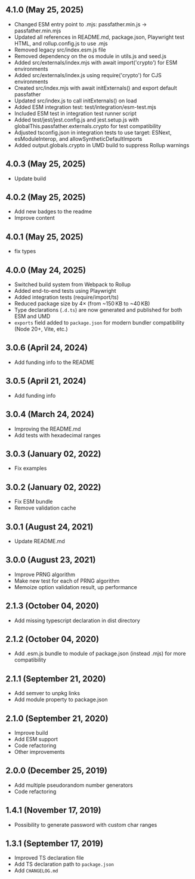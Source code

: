 ## 4.1.0 (May 25, 2025)
*  Changed ESM entry point to .mjs: passfather.min.js → passfather.min.mjs
* Updated all references in README.md, package.json, Playwright test HTML, and rollup.config.js to use .mjs
* Removed legacy src/index.esm.js file
* Removed dependency on the os module in utils.js and seed.js
* Added src/externals/index.mjs with await import('crypto') for ESM environments
* Added src/externals/index.js using require('crypto') for CJS environments
* Created src/index.mjs with await initExternals() and export default passfather
* Updated src/index.js to call initExternals() on load
* Added ESM integration test: test/integration/esm-test.mjs
* Included ESM test in integration test runner script
* Added test/jest/jest.config.js and jest.setup.js with globalThis.passfather.externals.crypto for test compatibility
* Adjusted tsconfig.json in integration tests to use target: ESNext, esModuleInterop, and allowSyntheticDefaultImports
* Added output.globals.crypto in UMD build to suppress Rollup warnings

## 4.0.3 (May 25, 2025)
* Update build

## 4.0.2 (May 25, 2025)
* Аdd new badges to the readme
* Improve content

## 4.0.1 (May 25, 2025)
* fix types

## 4.0.0 (May 24, 2025)
* Switched build system from Webpack to Rollup
* Added end-to-end tests using Playwright
* Added integration tests (require/import/ts)
* Reduced package size by 4× (from ~150 KB to ~40 KB)
* Type declarations (`.d.ts`) are now generated and published for both ESM and UMD
* `exports` field added to `package.json` for modern bundler compatibility (Node 20+, Vite, etc.)

## 3.0.6 (April 24, 2024)
* Add funding info to the README

## 3.0.5 (April 21, 2024)
* Add funding info

## 3.0.4 (March 24, 2024)
* Improving the README.md
* Add tests with hexadecimal ranges

## 3.0.3 (January 02, 2022)
* Fix examples

## 3.0.2 (January 02, 2022)
* Fix ESM bundle
* Remove validation cache

## 3.0.1 (August 24, 2021)
* Update README.md

## 3.0.0 (August 23, 2021)
* Improve PRNG algorithm
* Make new test for each of PRNG algorithm
* Memoize option validation result, up performance

## 2.1.3 (October 04, 2020)
* Add missing typescript declaration in dist directory

## 2.1.2 (October 04, 2020)
* Add .esm.js bundle to module of package.json (instead .mjs) for more compatibility

## 2.1.1 (September 21, 2020)

* Add semver to unpkg links
* Add module property to package.json

## 2.1.0 (September 21, 2020)

* Improve build
* Add ESM support
* Code refactoring
* Other improvements

## 2.0.0 (December 25, 2019)

* Add multiple pseudorandom number generators
* Code refactoring

## 1.4.1 (November 17, 2019)

* Possibility to generate password with custom char ranges

## 1.3.1 (September 17, 2019)

* Improved TS declaration file
* Add TS declaration path to `package.json`
* Add `CHANGELOG.md`